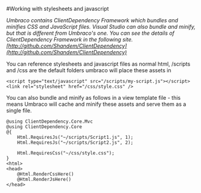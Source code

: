 #Working with stylesheets and javascript

_Umbraco contains ClientDependency Framework which bundles and minifies CSS and JavaScript files.
Visual Studio can also bundle and minify, but that is different from Umbraco's one.
You can see the details of ClientDependency Framework in the following site.  [http://github.com/Shandem/ClientDependency](http://github.com/Shandem/ClientDependency)_

You can reference stylesheets and javascript files as normal html, /scripts and /css are the default folders umbraco will place these assets in

    <script type="text/javascript" src="/scripts/my-script.js"></script>
    <link rel="stylesheet" href="/css/style.css" />

You can also bundle and minify as follows in a view template file - this means Umbraco will cache and minify these assets and serve them as a single file.

	@using ClientDependency.Core.Mvc
	@using ClientDependency.Core
	@{
		Html.RequiresJs("~/scripts/Script1.js", 1);
		Html.RequiresJs("~/scripts/Script2.js", 2);

		Html.RequiresCss("~/css/style.css");
	}
	<html>
	<head>
		@Html.RenderCssHere()
		@Html.RenderJsHere()
	</head>
